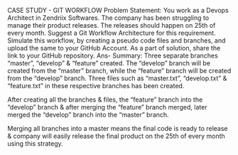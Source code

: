 CASE STUDY - GIT WORKFLOW
Problem Statement:
You work as a Devops Architect in Zendriix Softwares. The company has been struggling to
manage their product releases. The releases should happen on 25th of every month. Suggest a
Git Workflow Architecture for this requirement.
Simulate this workflow, by creating a pseudo code files and branches, and upload the same to
your GitHub Account.
As a part of solution, share the link to your GitHub repository.
Ans- 
Summary: Three separate branches “master”, “develop” & “feature” created. The “develop” branch will be created from the “master” branch, while the “feature” branch will be created from the “develop” branch. Three files such as “master.txt”, “develop.txt” & “feature.txt” in these respective branches has been created.

After creating all the branches & files, the “feature” branch into the “develop” branch & after merging the “feature” branch merged, later merged the “develop” branch into the “master” branch.

Merging all branches into a master means the final code is ready to release & company will easily release the final product on the 25th of every month using this strategy.
